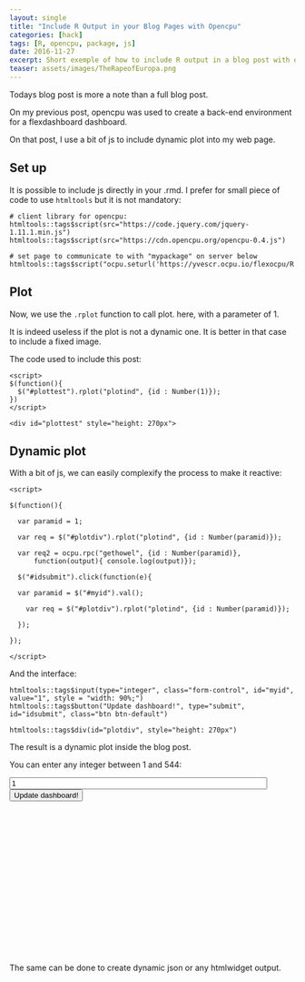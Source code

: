 ```yaml
---
layout: single
title: "Include R Output in your Blog Pages with Opencpu"
categories: [hack]
tags: [R, opencpu, package, js]
date: 2016-11-27
excerpt: Short exemple of how to include R output in a blog post with opencpu
teaser: assets/images/TheRapeofEuropa.png
---
```


Todays blog post is more a note than a full blog post.

On my previous post, opencpu was used to create a back-end environment for a flexdashboard dashboard.

On that post, I use a bit of js to include dynamic plot into my web page.

<!--html_preserve--><script src="https://code.jquery.com/jquery-1.11.1.min.js"></script><!--/html_preserve--><!--html_preserve--><script src="https://cdn.opencpu.org/opencpu-0.4.js"></script><!--/html_preserve--><!--html_preserve--><script>ocpu.seturl('https://yvescr.ocpu.io/flexocpu/R')</script><!--/html_preserve-->

## Set up

It is possible to include js directly in your .rmd. I prefer for small piece of code to use `htmltools` but it is not mandatory:


<pre><code class="prettyprint "># client library for opencpu:
htmltools::tags$script(src=&quot;https://code.jquery.com/jquery-1.11.1.min.js&quot;)
htmltools::tags$script(src=&quot;https://cdn.opencpu.org/opencpu-0.4.js&quot;)

# set page to communicate to with &quot;mypackage&quot; on server below
htmltools::tags$script(&quot;ocpu.seturl('https://yvescr.ocpu.io/flexocpu/R')&quot;)</code></pre>

## Plot 

Now, we use the `.rplot` function to call plot. here, with a parameter of 1.

It is indeed useless if the plot is not a dynamic one. It is better in that case to include a fixed image.

The code used to include this post:


<pre><code class="prettyprint ">&lt;script&gt;
$(function(){ 
  $(&quot;#plottest&quot;).rplot(&quot;plotind&quot;, {id : Number(1)});
})
&lt;/script&gt;

&lt;div id=&quot;plottest&quot; style=&quot;height: 270px&quot;&gt; </code></pre>

<script>
$(function(){ 
  $("#plottest").rplot("plotind", {id : Number(1)});
})
</script>

<div id="plottest" style="height: 270px"> 

## Dynamic plot

With a bit of js, we can easily complexify the process to make it reactive:


<pre><code class="prettyprint ">&lt;script&gt; 

$(function(){

  var paramid = 1;

  var req = $(&quot;#plotdiv&quot;).rplot(&quot;plotind&quot;, {id : Number(paramid)});

  var req2 = ocpu.rpc(&quot;gethowel&quot;, {id : Number(paramid)},
      function(output){ console.log(output)});

  $(&quot;#idsubmit&quot;).click(function(e){
  
  var paramid = $(&quot;#myid&quot;).val();
  
    var req = $(&quot;#plotdiv&quot;).rplot(&quot;plotind&quot;, {id : Number(paramid)});

  });

});
  
&lt;/script&gt;</code></pre>

And the interface:


<pre><code class="prettyprint ">htmltools::tags$input(type=&quot;integer&quot;, class=&quot;form-control&quot;, id=&quot;myid&quot;, value=&quot;1&quot;, style = &quot;width: 90%;&quot;)
htmltools::tags$button(&quot;Update dashboard!&quot;, type=&quot;submit&quot;, id=&quot;idsubmit&quot;, class=&quot;btn btn-default&quot;)</code></pre>


<pre><code class="prettyprint ">htmltools::tags$div(id=&quot;plotdiv&quot;, style=&quot;height: 270px&quot;)</code></pre>


<script> 

$(function(){

  var paramid = 1;

  var req = $("#plotdiv").rplot("plotind", {id : Number(paramid)});

  var req2 = ocpu.rpc("gethowel", {id : Number(paramid)},
      function(output){ console.log(output)});

  $("#idsubmit").click(function(e){
  
  var paramid = $("#myid").val();
  
    var req = $("#plotdiv").rplot("plotind", {id : Number(paramid)});

  });

});
  
</script>

The result is a dynamic plot inside the blog post.

You can enter any integer between 1 and 544:

<!--html_preserve--><input type="integer" class="form-control" id="myid" value="1" style="width: 90%;"/><!--/html_preserve--><!--html_preserve--><button type="submit" id="idsubmit" class="btn btn-default">Update dashboard!</button><!--/html_preserve-->

<!--html_preserve--><div id="plotdiv" style="height: 270px"></div><!--/html_preserve-->

The same can be done to create dynamic json or any htmlwidget output.
